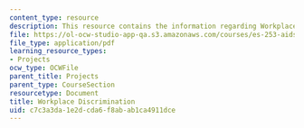 ```yaml
---
content_type: resource
description: This resource contains the information regarding Workplace Discrimination.
file: https://ol-ocw-studio-app-qa.s3.amazonaws.com/courses/es-253-aids-and-poverty-in-africa-spring-2005/c7c3a3da1e2dcda6f8abab1ca4911dce_MITES_253S05_samuel_curtis.pdf
file_type: application/pdf
learning_resource_types:
- Projects
ocw_type: OCWFile
parent_title: Projects
parent_type: CourseSection
resourcetype: Document
title: Workplace Discrimination
uid: c7c3a3da-1e2d-cda6-f8ab-ab1ca4911dce
---
```


